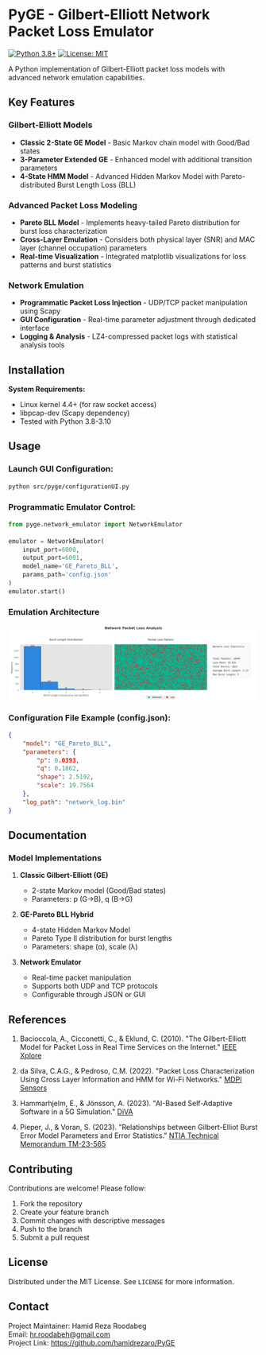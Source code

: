 # PyGE - Gilbert-Elliott Network Packet Loss Emulator

[![Python 3.8+](https://img.shields.io/badge/python-3.8%2B-blue.svg)](https://www.python.org/downloads/)
[![License: MIT](https://img.shields.io/badge/License-MIT-yellow.svg)](https://opensource.org/licenses/MIT)

A Python implementation of Gilbert-Elliott packet loss models with advanced network emulation capabilities.

## Key Features

### Gilbert-Elliott Models
- **Classic 2-State GE Model** - Basic Markov chain model with Good/Bad states
- **3-Parameter Extended GE** - Enhanced model with additional transition parameters
- **4-State HMM Model** - Advanced Hidden Markov Model with Pareto-distributed Burst Length Loss (BLL)

### Advanced Packet Loss Modeling
- **Pareto BLL Model** - Implements heavy-tailed Pareto distribution for burst loss characterization
- **Cross-Layer Emulation** - Considers both physical layer (SNR) and MAC layer (channel occupation) parameters
- **Real-time Visualization** - Integrated matplotlib visualizations for loss patterns and burst statistics

### Network Emulation
- **Programmatic Packet Loss Injection** - UDP/TCP packet manipulation using Scapy
- **GUI Configuration** - Real-time parameter adjustment through dedicated interface
- **Logging & Analysis** - LZ4-compressed packet logs with statistical analysis tools

## Installation

**System Requirements:**
- Linux kernel 4.4+ (for raw socket access)
- libpcap-dev (Scapy dependency)
- Tested with Python 3.8-3.10

## Usage

### Launch GUI Configuration:

```bash
python src/pyge/configurationUI.py
```

### Programmatic Emulator Control:
```python
from pyge.network_emulator import NetworkEmulator

emulator = NetworkEmulator(
    input_port=6000,
    output_port=6001,
    model_name='GE_Pareto_BLL',
    params_path='config.json'
)
emulator.start()
```

### Emulation Architecture

![Network Emulation Architecture](files/emulation_fig.png)


### Configuration File Example (config.json):
```json
{
    "model": "GE_Pareto_BLL",
    "parameters": {
        "p": 0.0393,
        "q": 0.1862,
        "shape": 2.5192,
        "scale": 19.7564
    },
    "log_path": "network_log.bin"
}
```

## Documentation

### Model Implementations
1. **Classic Gilbert-Elliott (GE)**
   - 2-state Markov model (Good/Bad states)
   - Parameters: p (G→B), q (B→G)

2. **GE-Pareto BLL Hybrid**
   - 4-state Hidden Markov Model
   - Pareto Type II distribution for burst lengths
   - Parameters: shape (α), scale (λ)

3. **Network Emulator**
   - Real-time packet manipulation
   - Supports both UDP and TCP protocols
   - Configurable through JSON or GUI

## References

1. Bacioccola, A., Cicconetti, C., & Eklund, C. (2010). "The Gilbert-Elliott Model for Packet Loss in Real Time Services on the Internet." [IEEE Xplore](https://ieeexplore.ieee.org/document/5755057)

2. da Silva, C.A.G., & Pedroso, C.M. (2022). "Packet Loss Characterization Using Cross Layer Information and HMM for Wi-Fi Networks." [MDPI Sensors](https://doi.org/10.3390/s22228592)

3. Hammarhjelm, E., & Jönsson, A. (2023). "AI-Based Self-Adaptive Software in a 5G Simulation." [DiVA](https://www.diva-portal.org/smash/get/diva2:1869617/FULLTEXT01.pdf)

4. Pieper, J., & Voran, S. (2023). "Relationships between Gilbert-Elliot Burst Error Model Parameters and Error Statistics." [NTIA Technical Memorandum TM-23-565](https://its.ntia.gov/publications/download/TM-23-565.pdf)



## Contributing

Contributions are welcome! Please follow:
1. Fork the repository
2. Create your feature branch
3. Commit changes with descriptive messages
4. Push to the branch
5. Submit a pull request

## License

Distributed under the MIT License. See `LICENSE` for more information.

## Contact

Project Maintainer: Hamid Reza Roodabeg  
Email: hr.roodabeh@gmail.com  
Project Link: https://github.com/hamidrezaro/PyGE
